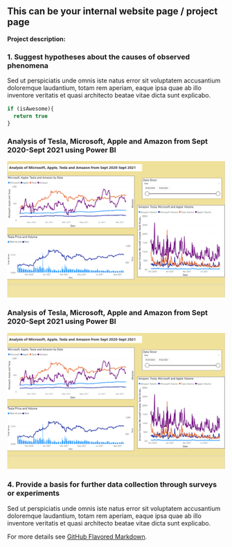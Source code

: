 ## This can be your internal website page / project page

**Project description:**  

### 1. Suggest hypotheses about the causes of observed phenomena

Sed ut perspiciatis unde omnis iste natus error sit voluptatem accusantium doloremque laudantium, totam rem aperiam, eaque ipsa quae ab illo inventore veritatis et quasi architecto beatae vitae dicta sunt explicabo. 

```javascript
if (isAwesome){
  return true
}
```

### Analysis of Tesla, Microsoft, Apple and Amazon from Sept 2020-Sept 2021 using Power BI

<img src="images/Big4stocks.PNG?raw=true"/>

### Analysis of Tesla, Microsoft, Apple and Amazon from Sept 2020-Sept 2021 using Power BI

<img src="images/Big4stocks.PNG?raw=true"/>
 

### 4. Provide a basis for further data collection through surveys or experiments

Sed ut perspiciatis unde omnis iste natus error sit voluptatem accusantium doloremque laudantium, totam rem aperiam, eaque ipsa quae ab illo inventore veritatis et quasi architecto beatae vitae dicta sunt explicabo. 

For more details see [GitHub Flavored Markdown](https://guides.github.com/features/mastering-markdown/).
